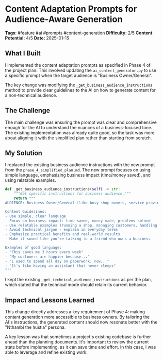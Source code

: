 # Content Adaptation Prompts for Audience-Aware Generation
**Tags:** #feature #ai #prompts #content-generation
**Difficulty:** 2/5
**Content Potential:** 4/5
**Date:** 2025-01-15

## What I Built
I implemented the content adaptation prompts as specified in Phase 4 of the project plan. This involved updating the `ai_content_generator.py` to use a specific prompt when the target audience is "Business Owner/General".

The key change was modifying the `_get_business_audience_instructions` method to provide clear guidelines to the AI on how to generate content for a non-technical audience.

## The Challenge
The main challenge was ensuring the prompt was clear and comprehensive enough for the AI to understand the nuances of a business-focused tone. The existing implementation was already quite good, so the task was more about aligning it with the simplified plan rather than starting from scratch.

## My Solution
I replaced the existing business audience instructions with the new prompt from the `phase_4_simplified_plan.md`. The new prompt focuses on using simple language, emphasizing business impact (time/money saved), and using relatable examples.

```python
def _get_business_audience_instructions(self) -> str:
    """Get specific instructions for business audience."""
    return """
AUDIENCE: Business Owner/General (like busy shop owners, service providers)

Content Guidelines:
- Use simple, clear language
- Focus on business impact: time saved, money made, problems solved
- Use relatable examples (running a shop, managing customers, handling inventory)
- Avoid technical jargon - explain in everyday terms
- Emphasize practical benefits and real-world results
- Make it sound like you're talking to a friend who owns a business

Examples of good language:
- "This saves me 3 hours every week"
- "My customers are happier because..."
- "I used to spend all day on paperwork, now..."
- "It's like having an assistant that never sleeps"
"""
```

I kept the existing `_get_technical_audience_instructions` as per the plan, which stated that the technical mode should retain its current behavior.

## Impact and Lessons Learned
This change directly addresses a key requirement of Phase 4: making content generation more accessible to business owners. By tailoring the AI's instructions, the generated content should now resonate better with the "Nthambi the hustla" persona.

A key lesson was that sometimes a project's existing codebase is further ahead than the planning documents. It's important to review the current state before implementing, as it can save time and effort. In this case, I was able to leverage and refine existing work. 